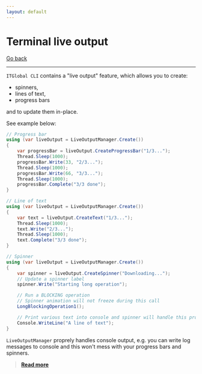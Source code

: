 ```yaml
---
layout: default
---
```

# Terminal live output

[Go back](..#home)

---

`ITGlobal CLI` contains a "live output" feature, which allows you to create:

* spinners,
* lines of text,
* progress bars

and to update them in-place.

See example below:

```csharp
// Progress bar
using (var liveOutput = LiveOutputManager.Create())
{
    var progressBar = liveOutput.CreateProgressBar("1/3...");
    Thread.Sleep(1000);
    progressBar.Write(33, "2/3...");
    Thread.Sleep(1000);
    progressBar.Write(66, "3/3...");
    Thread.Sleep(1000);
    progressBar.Complete("3/3 done");
}

// Line of text
using (var liveOutput = LiveOutputManager.Create())
{
    var text = liveOutput.CreateText("1/3...");
    Thread.Sleep(1000);
    text.Write("2/3...");
    Thread.Sleep(1000);
    text.Complete("3/3 done");
}

// Spinner
using (var liveOutput = LiveOutputManager.Create())
{
    var spinner = liveOutput.CreateSpinner("Downloading...");
    // Update a spinner label
    spinner.Write("Starting long operation");

    // Run a BLOCKING operation
    // Spinner animation will not freeze during this call
    LongBlockingOperation1();

    // Print various text into console and spinner will handle this properly
    Console.WriteLine("A line of text");
}
```

`LiveOutputManager` proprely handles console output, e.g. you can write log messages to console
and this won't mess with your progress bars and spinners.

> [**Read more**](live-output)
